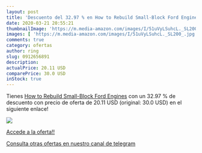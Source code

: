 ```yaml
---
layout: post
title: 'Descuento del 32.97 % en How to Rebuild Small-Block Ford Engines'
date: 2020-03-21 20:55:21
thumbnailImage: 'https://m.media-amazon.com/images/I/51uVyLSuhcL._SL200_.jpg'
images: [ 'https://m.media-amazon.com/images/I/51uVyLSuhcL._SL200_.jpg' ]
comments: true
category: ofertas
author: ring
slug: 0912656891
description:
actualPrice: 20.11 USD
comparePrice: 30.0 USD
inStock: true
---
```


Tienes [How to Rebuild Small-Block Ford Engines](https://www.amazon.com/dp/0912656891/?tag=redken08-20) con un 32.97 % de descuento con precio de oferta de 20.11 USD (original: 30.0 USD) en el siguiente enlace!

[![](https://m.media-amazon.com/images/I/51uVyLSuhcL._SL200_.jpg)](https://www.amazon.com/dp/0912656891/?tag=redken08-20)

[Accede a la oferta!!](https://www.amazon.com/dp/0912656891/?tag=redken08-20)

[Consulta otras ofertas en nuestro canal de telegram](https://t.me/s/ofertas25)
